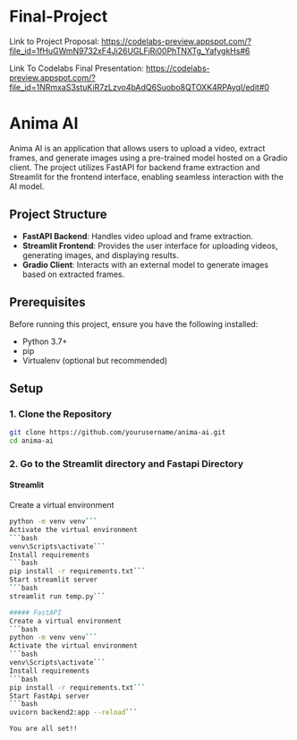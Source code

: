 # Final-Project
Link to Project Proposal:
https://codelabs-preview.appspot.com/?file_id=1fHuGWmN9732xF4Ji26UGLFjRi00PhTNXTg_YafygkHs#6


Link To Codelabs Final Presentation: 
https://codelabs-preview.appspot.com/?file_id=1NRmxaS3stuKiR7zLzvo4bAdQ6Suobo8QTOXK4RPAyqI/edit#0

# Anima AI

Anima AI is an application that allows users to upload a video, extract frames, and generate images using a pre-trained model hosted on a Gradio client. The project utilizes FastAPI for backend frame extraction and Streamlit for the frontend interface, enabling seamless interaction with the AI model.

## Project Structure

- **FastAPI Backend**: Handles video upload and frame extraction.
- **Streamlit Frontend**: Provides the user interface for uploading videos, generating images, and displaying results.
- **Gradio Client**: Interacts with an external model to generate images based on extracted frames.

## Prerequisites

Before running this project, ensure you have the following installed:

- Python 3.7+
- pip
- Virtualenv (optional but recommended)

## Setup

### 1. Clone the Repository

```bash
git clone https://github.com/yourusername/anima-ai.git
cd anima-ai
```
 ### 2. Go to the Streamlit directory and Fastapi Directory

#### Streamlit
Create a virtual environment
```bash
python -m venv venv```
Activate the virtual environment
```bash
venv\Scripts\activate```
Install requirements
```bash
pip install -r requirements.txt```
Start streamlit server
```bash
streamlit run temp.py```

##### FastAPI
Create a virtual environment
```bash
python -m venv venv```
Activate the virtual environment
```bash
venv\Scripts\activate```
Install requirements
```bash
pip install -r requirements.txt```
Start FastApi server
```bash
uvicorn backend2:app --reload```

You are all set!!
